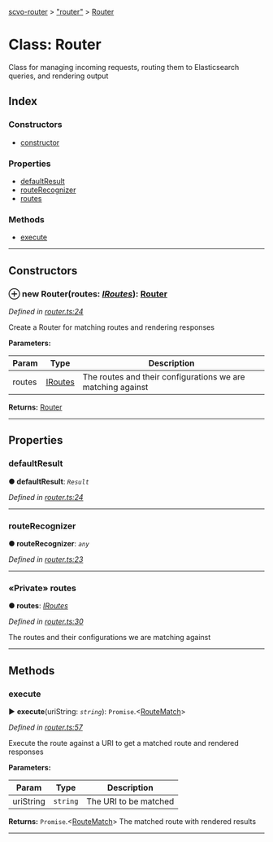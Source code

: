 [scvo-router](../README.md) > ["router"](../modules/_router_.md) > [Router](../classes/_router_.router.md)



# Class: Router


Class for managing incoming requests, routing them to Elasticsearch queries, and rendering output

## Index

### Constructors

* [constructor](_router_.router.md#constructor)


### Properties

* [defaultResult](_router_.router.md#defaultresult)
* [routeRecognizer](_router_.router.md#routerecognizer)
* [routes](_router_.router.md#routes)


### Methods

* [execute](_router_.router.md#execute)



---
## Constructors
<a id="constructor"></a>


### ⊕ **new Router**(routes: *[IRoutes](../interfaces/_interfaces_.iroutes.md)*): [Router](_router_.router.md)


*Defined in [router.ts:24](https://github.com/scvodigital/scvo-router/blob/138c96a/src/router.ts#L24)*



Create a Router for matching routes and rendering responses


**Parameters:**

| Param | Type | Description |
| ------ | ------ | ------ |
| routes | [IRoutes](../interfaces/_interfaces_.iroutes.md)   |  The routes and their configurations we are matching against |





**Returns:** [Router](_router_.router.md)

---


## Properties
<a id="defaultresult"></a>

###  defaultResult

**●  defaultResult**:  *`Result`* 

*Defined in [router.ts:24](https://github.com/scvodigital/scvo-router/blob/138c96a/src/router.ts#L24)*





___

<a id="routerecognizer"></a>

###  routeRecognizer

**●  routeRecognizer**:  *`any`* 

*Defined in [router.ts:23](https://github.com/scvodigital/scvo-router/blob/138c96a/src/router.ts#L23)*





___

<a id="routes"></a>

### «Private» routes

**●  routes**:  *[IRoutes](../interfaces/_interfaces_.iroutes.md)* 

*Defined in [router.ts:30](https://github.com/scvodigital/scvo-router/blob/138c96a/src/router.ts#L30)*



The routes and their configurations we are matching against




___


## Methods
<a id="execute"></a>

###  execute

► **execute**(uriString: *`string`*): `Promise`.<[RouteMatch](_route_match_.routematch.md)>



*Defined in [router.ts:57](https://github.com/scvodigital/scvo-router/blob/138c96a/src/router.ts#L57)*



Execute the route against a URI to get a matched route and rendered responses


**Parameters:**

| Param | Type | Description |
| ------ | ------ | ------ |
| uriString | `string`   |  The URI to be matched |





**Returns:** `Promise`.<[RouteMatch](_route_match_.routematch.md)>
The matched route with rendered results






___


